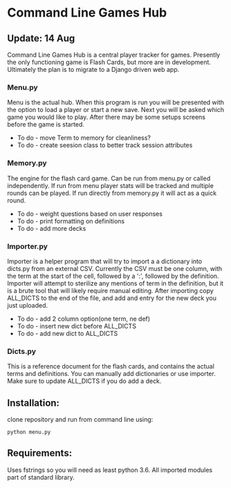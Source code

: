 # Command Line Games Hub

## Update: 14 Aug

Command Line Games Hub is a central player tracker for games. Presently
the only functioning game is Flash Cards, but more are in development. 
Ultimately the plan is to migrate to a Django driven web app.

### Menu.py

Menu is the actual hub. When this program is run you will be presented
with the option to load a player or start a new save. Next you will be
asked which game you would like to play. After there may be some setups
screens before the game is started.

* To do - move Term to memory for cleanliness?
* To do - create seesion class to better track session attributes

### Memory.py

The engine for the flash card game. Can be run from menu.py or called
independently. If run from menu player stats will be tracked and multiple
rounds can be played. If run directly from memory.py it will act as a
quick round.

* To do - weight questions based on user responses
* To do - print formatting on definitions
* To do - add more decks
        
### Importer.py

Importer is a helper program that will try to import a a dictionary into 
dicts.py from an external CSV. Currently the CSV must be one column, with 
the term at the start of the cell, followed by a ':', followed by the
definition. Importer will attempt to sterilize any mentions of term in
the definition, but it is a brute tool that will likely require manual
editing. After importing copy ALL_DICTS to the end of the file, and add
and entry for the new deck you just uploaded.

* To do - add 2 column option(one term, ne def)
* To do - insert new dict before ALL_DICTS
* To do - add new dict to ALL_DICTS

### Dicts.py

This is a reference document for the flash cards, and contains the actual
terms and definitions. You can manually add dictionaries or use importer.
Make sure to update ALL_DICTS if you do add a deck.

## Installation:

clone repository and run from command line using:
    
    python menu.py
    
## Requirements:

Uses fstrings so you will need as least python 3.6. All imported modules
part of standard library.
